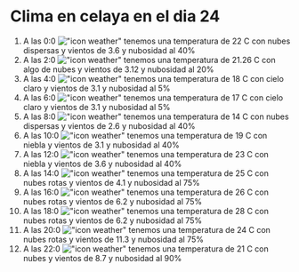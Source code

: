 # Clima en celaya en el dia 24

1. A las 0:0 !["icon weather"](http://openweathermap.org/img/w/03n.png) tenemos una temperatura de 22 C con nubes dispersas y  vientos de 3.6 y nubosidad al 40%
1. A las 2:0 !["icon weather"](http://openweathermap.org/img/w/02n.png) tenemos una temperatura de 21.26 C con algo de nubes y  vientos de 3.12 y nubosidad al 20%
1. A las 4:0 !["icon weather"](http://openweathermap.org/img/w/02n.png) tenemos una temperatura de 18 C con cielo claro y  vientos de 3.1 y nubosidad al 5%
1. A las 6:0 !["icon weather"](http://openweathermap.org/img/w/02n.png) tenemos una temperatura de 17 C con cielo claro y  vientos de 3.1 y nubosidad al 5%
1. A las 8:0 !["icon weather"](http://openweathermap.org/img/w/03n.png) tenemos una temperatura de 14 C con nubes dispersas y  vientos de 2.6 y nubosidad al 40%
1. A las 10:0 !["icon weather"](http://openweathermap.org/img/w/50d.png) tenemos una temperatura de 19 C con niebla y  vientos de 3.1 y nubosidad al 40%
1. A las 12:0 !["icon weather"](http://openweathermap.org/img/w/50d.png) tenemos una temperatura de 23 C con niebla y  vientos de 3.6 y nubosidad al 40%
1. A las 14:0 !["icon weather"](http://openweathermap.org/img/w/04d.png) tenemos una temperatura de 25 C con nubes rotas y  vientos de 4.1 y nubosidad al 75%
1. A las 16:0 !["icon weather"](http://openweathermap.org/img/w/04d.png) tenemos una temperatura de 26 C con nubes rotas y  vientos de 6.2 y nubosidad al 75%
1. A las 18:0 !["icon weather"](http://openweathermap.org/img/w/04d.png) tenemos una temperatura de 28 C con nubes rotas y  vientos de 6.2 y nubosidad al 75%
1. A las 20:0 !["icon weather"](http://openweathermap.org/img/w/04d.png) tenemos una temperatura de 24 C con nubes rotas y  vientos de 11.3 y nubosidad al 75%
1. A las 22:0 !["icon weather"](http://openweathermap.org/img/w/04n.png) tenemos una temperatura de 21 C con nubes y  vientos de 8.7 y nubosidad al 90%
